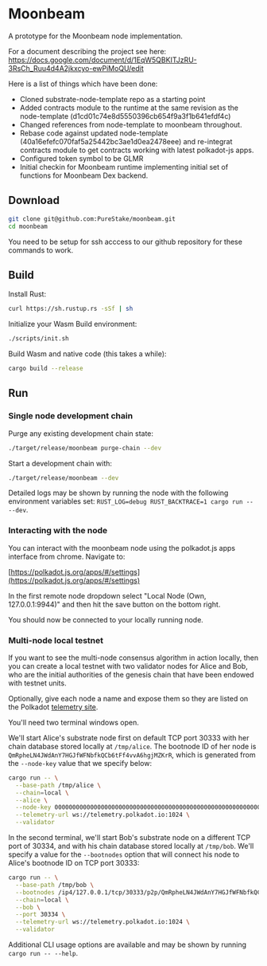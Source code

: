 # Moonbeam

A prototype for the Moonbeam node implementation. 

For a document describing the project see here:
https://docs.google.com/document/d/1EqW5QBKITJzRU-3RsCh_Ruu4d4A2jkxcyo-ewPiMoQU/edit

Here is a list of things which have been done:
* Cloned substrate-node-template repo as a starting point
* Added contracts module to the runtime at the same revision as the node-template (d1cd01c74e8d5550396cb654f9a3f1b641efdf4c)
* Changed references from node-template to moonbeam throughout.
* Rebase code against updated node-template (40a16efefc070faf5a25442bc3ae1d0ea2478eee) and re-integrat contracts module to get contracts working with latest polkadot-js apps.
* Configured token symbol to be GLMR
* Initial checkin for Moonbeam runtime implementing initial set of functions for Moonbeam Dex backend.

## Download
```bash
git clone git@github.com:PureStake/moonbeam.git
cd moonbeam
```
You need to be setup for ssh acccess to our github repository for these commands to work.

## Build

Install Rust:

```bash
curl https://sh.rustup.rs -sSf | sh
```

Initialize your Wasm Build environment:

```bash
./scripts/init.sh
```

Build Wasm and native code (this takes a while):

```bash
cargo build --release
```

## Run

### Single node development chain

Purge any existing development chain state:

```bash
./target/release/moonbeam purge-chain --dev
```

Start a development chain with:

```bash
./target/release/moonbeam --dev
```

Detailed logs may be shown by running the node with the following environment variables set: `RUST_LOG=debug RUST_BACKTRACE=1 cargo run -- --dev`.

### Interacting with the node

You can interact with the moonbeam node using the polkadot.js apps interface from chrome.  Navigate to:

[https://polkadot.js.org/apps/#/settings](https://polkadot.js.org/apps/#/settings)

In the first remote node dropdown select "Local Node (Own, 127.0.0.1:9944)" and then hit the save button on the bottom right.

You should now be connected to your locally running node.

### Multi-node local testnet

If you want to see the multi-node consensus algorithm in action locally, then you can create a local testnet with two validator nodes for Alice and Bob, who are the initial authorities of the genesis chain that have been endowed with testnet units.

Optionally, give each node a name and expose them so they are listed on the Polkadot [telemetry site](https://telemetry.polkadot.io/#/Local%20Testnet).

You'll need two terminal windows open.

We'll start Alice's substrate node first on default TCP port 30333 with her chain database stored locally at `/tmp/alice`. The bootnode ID of her node is `QmRpheLN4JWdAnY7HGJfWFNbfkQCb6tFf4vvA6hgjMZKrR`, which is generated from the `--node-key` value that we specify below:

```bash
cargo run -- \
  --base-path /tmp/alice \
  --chain=local \
  --alice \
  --node-key 0000000000000000000000000000000000000000000000000000000000000001 \
  --telemetry-url ws://telemetry.polkadot.io:1024 \
  --validator
```

In the second terminal, we'll start Bob's substrate node on a different TCP port of 30334, and with his chain database stored locally at `/tmp/bob`. We'll specify a value for the `--bootnodes` option that will connect his node to Alice's bootnode ID on TCP port 30333:

```bash
cargo run -- \
  --base-path /tmp/bob \
  --bootnodes /ip4/127.0.0.1/tcp/30333/p2p/QmRpheLN4JWdAnY7HGJfWFNbfkQCb6tFf4vvA6hgjMZKrR \
  --chain=local \
  --bob \
  --port 30334 \
  --telemetry-url ws://telemetry.polkadot.io:1024 \
  --validator
```

Additional CLI usage options are available and may be shown by running `cargo run -- --help`.

